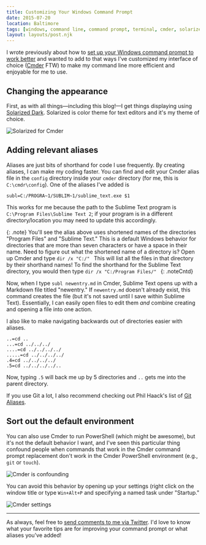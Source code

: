 ```yaml
---
title: Customizing Your Windows Command Prompt
date: 2015-07-20
location: Baltimore
tags: [windows, command line, command prompt, terminal, cmder, solarized]
layout: layouts/post.njk
---
```


I wrote previously about how to [set up your Windows command prompt to work better](/blog/2015/improving-your-windows-command-prompt/) and wanted to add to that ways I've customized my interface of choice ([Cmder](http://gooseberrycreative.com/cmder/) FTW) to make my command line more efficient and enjoyable for me to use.

## Changing the appearance
First, as with all things&mdash;including this blog!&mdash;I get things displaying using [Solarized Dark](http://observer.com/2015/02/meet-the-man-behind-solarized-the-most-important-color-scheme-in-computer-history/). Solarized is color theme for text editors and it's my theme of choice.

![Solarized for Cmder](/assets/img/blog/2015/solarized.png)

## Adding relevant aliases
Aliases are just bits of shorthand for code I use frequently. By creating aliases, I can make my coding faster. You can find and edit your Cmder alias file in the `config` directory inside your `cmder` directory (for me, this is `C:\cmdr\config`). One of the aliases I've added is

```
subl=C:/PROGRA~1/SUBLIM~1/sublime_text.exe $1
```

This works for me because the path to the Sublime Text program is `C:\Program Files\Sublime Text 2`; if your program is in a different directory/location you may need to update this accordingly.

{: .note}
You'll see the alias above uses shortened names of the directories "Program Files" and "Sublime Text." This is a default Windows behavior for directories that are more than seven characters or have a space in their name. Need to figure out what the shortened name of a directory is? Open up Cmder and type
`dir /x "C:/" `
This will list all the files in that directory by their shorthand names! To find the shorthand for the Sublime Text directory, you would then type 
`dir /x "C:/Program Files/" `
{: .noteCntd}

Now, when I type `subl newentry.md` in Cmder, Sublime Text opens up with a Markdown file titled "newentry." If `newentry.md` doesn't already exist, this command creates the file (but it's not saved until I save within Sublime Text). Essentially, I can easily open files to edit them *and* combine creating and opening a file into one action.

I also like to make navigating backwards out of directories easier with aliases.

```
..=cd ..
...=cd ../../../
....=cd ../../../../
.....=cd ../../../../
.4=cd ../../../../
.5=cd ../../../../..
```

Now, typing `.5` will back me up by 5 directories and `..` gets me into the parent directory.

If you use Git a lot, I also recommend checking out Phil Haack's list of [Git Aliases](http://haacked.com/archive/2014/07/28/github-flow-aliases/).

## Sort out the default environment
You can also use Cmder to run PowerShell (which might be awesome), but it's not the default behavior I want, and I've seen this particular thing confound people when commands that work in the Cmder command prompt replacement don't work in the Cmder PowerShell environment (e.g., `git` or `touch`).

![Cmder is confounding](/assets/img/blog/2015/cmder-confounded.png)

You can avoid this behavior by opening up your settings (right click on the window title or type `Win+Alt+P` and specifying a named task under "Startup."

![Cmder settings](/assets/img/blog/2015/cmder-cmd.png)

---

As always, feel free to [send comments to me via Twitter](https://twitter.com/intent/tweet?screen_name=messypixels). I'd love to know what your favorite tips are for improving your command prompt or what aliases you've added!
